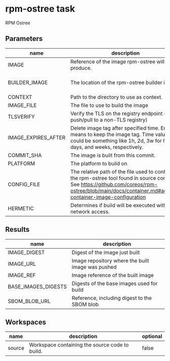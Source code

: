 # rpm-ostree task

RPM Ostree

## Parameters
|name|description|default value|required|
|---|---|---|---|
|IMAGE|Reference of the image rpm-ostree will produce.||true|
|BUILDER_IMAGE|The location of the rpm-ostree builder image.|quay.io/redhat-user-workloads/project-sagano-tenant/ostree-builder/ostree-builder-fedora-38:d124414a81d17f31b1d734236f55272a241703d7|false|
|CONTEXT|Path to the directory to use as context.|.|false|
|IMAGE_FILE|The file to use to build the image||true|
|TLSVERIFY|Verify the TLS on the registry endpoint (for push/pull to a non-TLS registry)|true|false|
|IMAGE_EXPIRES_AFTER|Delete image tag after specified time. Empty means to keep the image tag. Time values could be something like 1h, 2d, 3w for hours, days, and weeks, respectively.|""|false|
|COMMIT_SHA|The image is built from this commit.|""|false|
|PLATFORM|The platform to build on||true|
|CONFIG_FILE|The relative path of the file used to configure the rpm-ostree tool found in source control. See https://github.com/coreos/rpm-ostree/blob/main/docs/container.md#adding-container-image-configuration|""|false|
|HERMETIC|Determines if build will be executed without network access.|false|false|

## Results
|name|description|
|---|---|
|IMAGE_DIGEST|Digest of the image just built|
|IMAGE_URL|Image repository where the built image was pushed|
|IMAGE_REF|Image reference of the built image|
|BASE_IMAGES_DIGESTS|Digests of the base images used for build|
|SBOM_BLOB_URL|Reference, including digest to the SBOM blob|

## Workspaces
|name|description|optional|
|---|---|---|
|source|Workspace containing the source code to build.|false|
